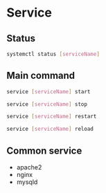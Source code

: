 # Service

## Status

```bash
systemctl status [serviceName]
```

## Main command

```bash
service [serviceName] start
```

```bash
service [serviceName] stop
```

```bash
service [serviceName] restart
```

```bash
service [serviceName] reload
```


## Common service

* apache2
* nginx
* mysqld
